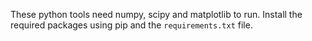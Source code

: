 These python tools need numpy, scipy and matplotlib to run.
Install the required packages using pip and the ```requirements.txt``` file.